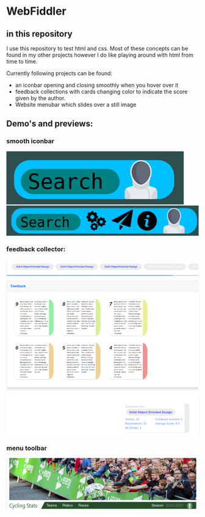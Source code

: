 # WebFiddler
## in this repository
I use this repository to test html and css. Most of these concepts can be found in my other projects however I do like playing around with html from time to time. 

Currently following projects can be found:
* an iconbar opening and closing smoothly when you hover over it
* feedback collections with cards changing color to indicate the score given by the author.
* Website menubar which slides over a still image
## Demo's and previews:


### smooth iconbar
![smoothMenuBar](img/preview3.png "smooth bar")
![smoothMenuBar](img/preview4.png "smooth bar")


### feedback collector:
![FeedbackCards](img/preview.png "feedbcak cards")

### menu toolbar
![MenuToolbar](img/preview2.png "menu toolbar") 